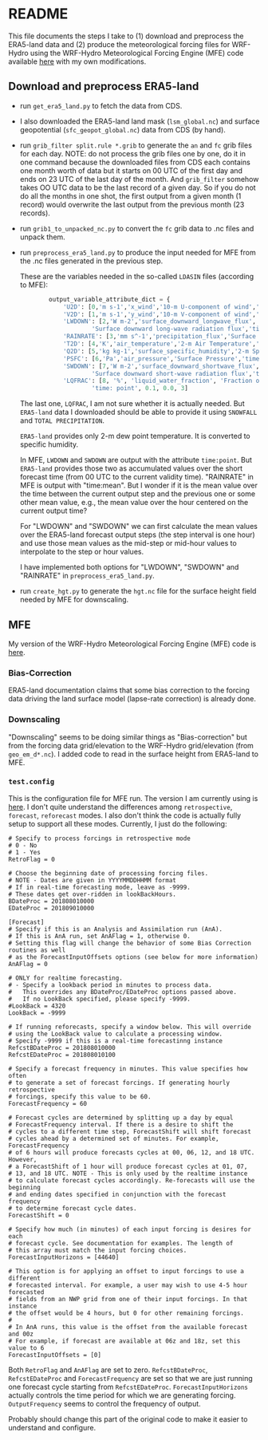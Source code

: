 # README

This file documents the steps I take to (1) download and preprocess the ERA5-land data and (2) produce the meteorological forcing files for WRF-Hydro using the WRF-Hydro Meteorological Forcing Engine (MFE) code available [here](https://github.com/NCAR/WrfHydroForcing) with my own modifications.


## Download and preprocess ERA5-land

- run `get_era5_land.py` to fetch the data from CDS.

- I also downloaded the ERA5-land land mask (`lsm_global.nc`) and surface geopotential (`sfc_geopot_global.nc`) data from CDS (by hand).

- run `grib_filter split.rule *.grib` to generate the `an` and `fc` grib files for each day. NOTE: do not process the grib files one by one, do it in one command because the downloaded files from CDS each contains one month worth of data but it starts on 00 UTC of the first day and ends on 23 UTC of the last day of the month. And `grib_filter` somehow takes OO UTC data to be the last record of a given day. So if you do not do all the months in one shot, the first output from a given month (1 record) would overwrite the last output from the previous month (23 records).

- run `grib1_to_unpacked_nc.py` to convert the `fc` grib data to .nc files and unpack them.

- run `preprocess_era5_land.py` to produce the input needed for MFE from the .nc files generated in the previous step.

    These are the variables needed in the so-called `LDASIN` files (according to MFE):

    ```python
            output_variable_attribute_dict = {
                'U2D': [0,'m s-1','x_wind','10-m U-component of wind','time: point',0.001,0.0,3],
                'V2D': [1,'m s-1','y_wind','10-m V-component of wind','time: point',0.001,0.0,3],
                'LWDOWN': [2,'W m-2','surface_downward_longwave_flux',
                        'Surface downward long-wave radiation flux','time: point',0.001,0.0,3],
                'RAINRATE': [3,'mm s^-1','precipitation_flux','Surface Precipitation Rate','time: mean',1.0,0.0,0],
                'T2D': [4,'K','air_temperature','2-m Air Temperature','time: point',0.01,100.0,2],
                'Q2D': [5,'kg kg-1','surface_specific_humidity','2-m Specific Humidity','time: point',0.000001,0.0,6],
                'PSFC': [6,'Pa','air_pressure','Surface Pressure','time: point',0.1,0.0,1],
                'SWDOWN': [7,'W m-2','surface_downward_shortwave_flux',
                        'Surface downward short-wave radiation flux','time: point',0.001,0.0,3],
                'LQFRAC': [8, '%', 'liquid_water_fraction', 'Fraction of precipitation that is liquid vs. frozen',
                        'time: point', 0.1, 0.0, 3]
    ```

    The last one, `LQFRAC`, I am not sure whether it is actually needed. But `ERA5-land` data I downloaded should be able to provide it using `SNOWFALL` and `TOTAL PRECIPITATION`.

    `ERA5-land` provides only 2-m dew point temperature. It is converted to specific humidity.

    In MFE, `LWDOWN` and `SWDOWN` are output with the attribute `time:point`. But `ERA5-land` provides those two as accumulated values over the short forecast time (from 00 UTC to the current validity time). "RAINRATE" in MFE is output with "time:mean". But I wonder if it is the mean value over the time between the current output step and the previous one or some other mean value, e.g., the mean value over the hour centered on the current output time? 

    For "LWDOWN" and "SWDOWN" we can first calculate the mean values over the ERA5-land forecast output steps (the step interval is one hour) and use those mean values as the mid-step or mid-hour values to interpolate to the step or hour values.

    I have implemented both options for "LWDOWN", "SWDOWN" and "RAINRATE" in `preprocess_era5_land.py`. 

- run `create_hgt.py` to generate the `hgt.nc` file for the surface height field needed by MFE for downscaling.

## MFE

My version of the WRF-Hydro Meteorological Forcing Engine (MFE) code is [here](https://github.com/hengxiao80/WrfHydroForcing).

### Bias-Correction

ERA5-land documentation claims that some bias correction to the forcing data driving the land surface model (lapse-rate correction) is already done.

### Downscaling

"Downscaling" seems to be doing similar things as "Bias-correction" but from the forcing data grid/elevation to the WRF-Hydro grid/elevation (from `geo_em_d*.nc`). I added code to read in the surface height from ERA5-land to MFE.

### `test.config`

This is the configuration file for MFE run. The version I am currently using is [here](https://github.com/hengxiao80/WrfHydroForcing/blob/era5land/test.config). I don't quite understand the differences among `retrospective`, `forecast`, `reforecast` modes. I also don't think the code is actually fully setup to support all these modes. Currently, I just do the following:

```[Retrospective]
# Specify to process forcings in retrospective mode
# 0 - No
# 1 - Yes
RetroFlag = 0

# Choose the beginning date of processing forcing files.
# NOTE - Dates are given in YYYYMMDDHHMM format
# If in real-time forecasting mode, leave as -9999.
# These dates get over-ridden in lookBackHours.
BDateProc = 201808010000
EDateProc = 201809010000

[Forecast]
# Specify if this is an Analysis and Assimilation run (AnA).
# If this is AnA run, set AnAFlag = 1, otherwise 0.
# Setting this flag will change the behavior of some Bias Correction routines as well
# as the ForecastInputOffsets options (see below for more information)
AnAFlag = 0

# ONLY for realtime forecasting.
# - Specify a lookback period in minutes to process data.
#   This overrides any BDateProc/EDateProc options passed above.
#   If no LookBack specified, please specify -9999.
#LookBack = 4320
LookBack = -9999

# If running reforecasts, specify a window below. This will override 
# using the LookBack value to calculate a processing window.
# Specify -9999 if this is a real-time forecastinng instance
RefcstBDateProc = 201808010000
RefcstEDateProc = 201808010100

# Specify a forecast frequency in minutes. This value specifies how often
# to generate a set of forecast forcings. If generating hourly retrospective
# forcings, specify this value to be 60. 
ForecastFrequency = 60

# Forecast cycles are determined by splitting up a day by equal 
# ForecastFrequency interval. If there is a desire to shift the
# cycles to a different time step, ForecastShift will shift forecast
# cycles ahead by a determined set of minutes. For example, ForecastFrequency
# of 6 hours will produce forecasts cycles at 00, 06, 12, and 18 UTC. However,
# a ForecastShift of 1 hour will produce forecast cycles at 01, 07,
# 13, and 18 UTC. NOTE - This is only used by the realtime instance 
# to calculate forecast cycles accordingly. Re-forecasts will use the beginning
# and ending dates specified in conjunction with the forecast frequency
# to determine forecast cycle dates.  
ForecastShift = 0

# Specify how much (in minutes) of each input forcing is desires for each 
# forecast cycle. See documentation for examples. The length of
# this array must match the input forcing choices.
ForecastInputHorizons = [44640]

# This option is for applying an offset to input forcings to use a different
# forecasted interval. For example, a user may wish to use 4-5 hour forecasted
# fields from an NWP grid from one of their input forcings. In that instance
# the offset would be 4 hours, but 0 for other remaining forcings.
#
# In AnA runs, this value is the offset from the available forecast and 00z
# For example, if forecast are available at 06z and 18z, set this value to 6
ForecastInputOffsets = [0]
```

Both `RetroFlag` and `AnAFlag` are set to zero. `RefcstBDateProc`, `RefcstEDateProc` and `ForecastFrequency` are set so that we are just running one forecast cycle starting from `RefcstEDateProc`. `ForecastInputHorizons` actually controls the time period for which we are generating forcing. `OutputFrequency` seems to control the frequency of output. 

Probably should change this part of the original code to make it easier to understand and configure.
